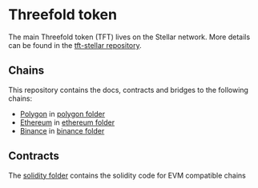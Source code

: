 # Threefold token

The main Threefold token (TFT) lives on the Stellar network. More details can be found in the [tft-stellar repository](https://github.com/threefoldfoundation/tft-stellar).

## Chains

This repository contains the docs, contracts and bridges to the following chains:

- [Polygon](https://polygon.technology) in [polygon folder](./polygon)
- [Ethereum](https://ethereum.org/en/) in [ethereum folder](./ethereum)
- [Binance](https://www.binance.org/en/smartChain) in [binance folder](./bsc)

## Contracts

The [solidity folder](./solidity) contains the solidity code for EVM compatible chains
